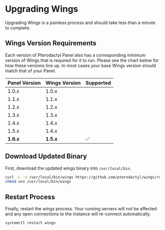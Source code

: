 # Upgrading Wings

Upgrading Wings is a painless process and should take less than a minute to complete.

## Wings Version Requirements

Each version of Pterodactyl Panel also has a corresponding minimum version of Wings that
is required for it to run. Please see the chart below for how these versions line up. In
most cases your base Wings version should match that of your Panel.

| Panel Version | Wings Version | Supported |
| ------------- | ------------- | --------- |
| 1.0.x         | 1.0.x         |           |
| 1.1.x         | 1.1.x         |           |
| 1.2.x         | 1.2.x         |           |
| 1.3.x         | 1.3.x         |           |
| 1.4.x         | 1.4.x         |           |
| 1.5.x         | 1.4.x         |           |
| **1.6.x**     | **1.5.x**     | ✅        |

## Download Updated Binary

First, download the updated wings binary into `/usr/local/bin`.

``` bash
curl -L -o /usr/local/bin/wings https://github.com/pterodactyl/wings/releases/latest/download/wings_linux_$([[ "$(uname -m)" == "x86_64" ]] && echo "amd64" || echo "arm64")
chmod u+x /usr/local/bin/wings
```

## Restart Process

Finally, restart the wings process. Your running servers will not be affected and any open
connections to the instance will re-connect automatically.

``` bash
systemctl restart wings
```

